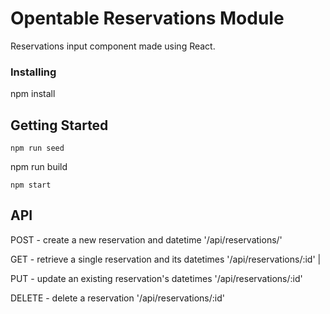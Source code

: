 # Opentable Reservations Module

Reservations input component made using React.

### Installing

npm install

## Getting Started
```
npm run seed
```
npm run build
```
npm start
```
## API
POST - create a new reservation and datetime
'/api/reservations/'

GET - retrieve a single reservation and its datetimes
'/api/reservations/:id'  |

PUT - update an existing reservation's datetimes
'/api/reservations/:id'

DELETE - delete a reservation
'/api/reservations/:id'



